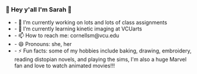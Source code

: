 <h3>👋 Hey y'all I'm Sarah 👋</h3>


<ul>
<li>- 🔭 I’m currently working on lots and lots of class assignments</li>
<li>- 🌱 I’m currently learning kinetic imaging at VCUarts</li>
<li>- 📫 How to reach me: cornellsm@vcu.edu</li>
<li>- 😄 Pronouns: she, her</li>
<li>- ⚡ Fun facts: some of my hobbies include baking, drawing, embroidery, reading distopian novels, and playing the sims, I'm also a huge Marvel fan and love to watch animated movies!!!</li>
</ul>